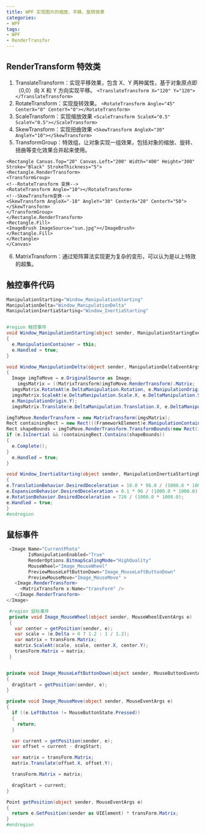 ```yaml
---
title: WPF 实现图片的缩放、平移、旋转效果
categories:
- WPF
tags:
- WPF
- RenderTransfor
---
```


## RenderTransform 特效类

1. TranslateTransform：实现平移效果，包含 X、Y 两种属性，基于对象原点即（0,0）向 X 和 Y 方向实现平移。
 `<TranslateTransform X="120" Y="120"></TranslateTransform>`
2. RotateTransform：实现旋转效果。
 `<RotateTransform Angle="45" CenterX="0" CenterY="0"></RotateTransform>`
3. ScaleTransform：实现缩放效果
`<ScaleTransform ScaleX="0.5" ScaleY="0.5"></ScaleTransform>`
4. SkewTransform：实现扭曲效果
`<SkewTransform AngleX="30" AngleY="10"></SkewTransform>`
5. TransformGroup：特效组，让对象实现一组效果，包括对象的缩放、旋转、扭曲等变化效果合并起来使用。
```<Canvas Width="640" Height="480">
<Rectangle Canvas.Top="20" Canvas.Left="200" Width="400" Height="300" Stroke="Black" StrokeThickness="5">
<Rectangle.RenderTransform>
<TransformGroup>
<!--RotateTransform 变换-->
<RotateTransform Angle="10"></RotateTransform>
<!--SkewTransform变换-->
<SkewTransform AngleX="-10" AngleY="30" CenterX="20" CenterY="50"></SkewTransform>
</TransformGroup>
</Rectangle.RenderTransform>
<Rectangle.Fill>
<ImageBrush ImageSource="sun.jpg"></ImageBrush>
</Rectangle.Fill>
</Rectangle>
</Canvas>
```
6. MatrixTransform：通过矩阵算法实现更为复杂的变形，可以认为是以上特效的超集。

## 触控事件代码

```csharp
ManipulationStarting="Window_ManipulationStarting"
ManipulationDelta="Window_ManipulationDelta"
ManipulationInertiaStarting="Window_InertiaStarting"
```

```csharp

#region 触控事件
void Window_ManipulationStarting(object sender, ManipulationStartingEventArgs e)
{
  e.ManipulationContainer = this;
  e.Handled = true;
}

void Window_ManipulationDelta(object sender, ManipulationDeltaEventArgs e)
{
  Image imgToMove = e.OriginalSource as Image;
	imgsMatrix = ((MatrixTransform)imgToMove.RenderTransform).Matrix;
  imgsMatrix.RotateAt(e.DeltaManipulation.Rotation, e.ManipulationOrigin.X, 		e.ManipulationOrigin.Y);
  imgsMatrix.ScaleAt(e.DeltaManipulation.Scale.X, e.DeltaManipulation.Scale.X, e.ManipulationOrigin.X,
  e.ManipulationOrigin.Y);
  imgsMatrix.Translate(e.DeltaManipulation.Translation.X, e.DeltaManipulation.Translation.Y);

imgToMove.RenderTransform = new MatrixTransform(imgsMatrix);
Rect containingRect = new Rect(((FrameworkElement)e.ManipulationContainer).RenderSize);
Rect shapeBounds = imgToMove.RenderTransform.TransformBounds(new Rect(imgToMove.RenderSize));
if (e.IsInertial && !containingRect.Contains(shapeBounds))
{
  e.Complete();
}
  e.Handled = true;
}

void Window_InertiaStarting(object sender, ManipulationInertiaStartingEventArgs e)
{
e.TranslationBehavior.DesiredDeceleration = 10.0 * 96.0 / (1000.0 * 1000.0);
e.ExpansionBehavior.DesiredDeceleration = 0.1 * 96 / (1000.0 * 1000.0);
e.RotationBehavior.DesiredDeceleration = 720 / (1000.0 * 1000.0);
e.Handled = true;
}
#endregion

```

## 鼠标事件

```csharp
 <Image Name="CurrentPhoto"  
        IsManipulationEnabled="True" 
        RenderOptions.BitmapScalingMode="HighQuality"
        MouseWheel="Image_MouseWheel" 
        PreviewMouseLeftButtonDown="Image_MouseLeftButtonDown" 
        PreviewMouseMove="Image_MouseMove" >
   <Image.RenderTransform>
     <MatrixTransform x:Name="transForm" />
   </Image.RenderTransform>
</Image>
```

```csharp
 #region 鼠标事件
 private void Image_MouseWheel(object sender, MouseWheelEventArgs e)
 {
   var center = getPosition(sender, e);
   var scale = (e.Delta > 0 ? 1.2 : 1 / 1.2);
   var matrix = transForm.Matrix;
   matrix.ScaleAt(scale, scale, center.X, center.Y);
   transForm.Matrix = matrix;
 }


private void Image_MouseLeftButtonDown(object sender, MouseButtonEventArgs e)
{
  dragStart = getPosition(sender, e);
}

private void Image_MouseMove(object sender, MouseEventArgs e)
{
  if ((e.LeftButton != MouseButtonState.Pressed))
  {
    return;
  }

  var current = getPosition(sender, e);
  var offset = current - dragStart;

  var matrix = transForm.Matrix;
  matrix.Translate(offset.X, offset.Y);

  transForm.Matrix = matrix;

  dragStart = current;
}

Point getPosition(object sender, MouseEventArgs e)
{
  return e.GetPosition(sender as UIElement) * transForm.Matrix;
}
#endregion
```





